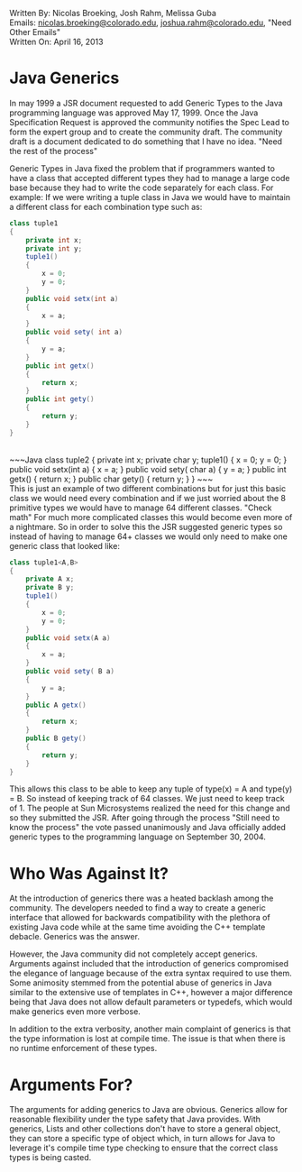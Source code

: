 Written By: Nicolas Broeking, Josh Rahm, Melissa Guba <br>
Emails: nicolas.broeking@colorado.edu, joshua.rahm@colorado.edu, "Need Other Emails" <br>
Written On: April 16, 2013 <br>

Java Generics
=============

<!--- Are you sure this is the correct information? Generics were not introduced into Java until version 1.5, which was released in 2004, a solid 2 releases after 1999 -->

In may 1999 a JSR document requested to add Generic Types to the Java programming language was approved May 17, 1999. Once the Java Specification Request is approved the community
notifies the Spec Lead to form the expert group and to create the community draft. The community draft is a document dedicated to do something that I have no idea. "Need the rest of the process"

Generic Types in Java fixed the problem that if programmers wanted to have a class that accepted different types they had to manage a large code base because they had to
write the code separately for each class. For example: If we were writing a tuple class in Java we would have to maintain a different class for each combination type such as: <br>

~~~Java
class tuple1
{
	private int x;
	private int y;
	tuple1()
	{
		x = 0;
		y = 0;
	}
	public void setx(int a)
 	{
		x = a;
 	}
	public void sety( int a)
	{
		y = a;
	}
	public int getx()
	{
		return x;
	}
	public int gety()
	{
		return y;
	}
}
~~~
<br>
~~~Java
class tuple2
{
	private int x;
	private char y;
	tuple1()
	{
		x = 0;
		y = 0;
	}
	public void setx(int a)
 	{
		x = a;
 	}
	public void sety( char a)
	{
		y = a;
	}
	public int getx()
	{
		return x;
	}
	public char gety()
	{
		return y;
	}
}
~~~
<br>
This is just an example of two different combinations but for just this basic class we would need every combination and if we just worried about the 8 primitive
types we would have to manage 64 different classes. "Check math" For much more complicated classes this would become even more of a nightmare. So in order to
solve this the JSR suggested generic types so instead of having to manage 64+ classes we would only need to make one generic class that looked like:

~~~Java
class tuple1<A,B>
{
	private A x;
	private B y;
	tuple1()
	{
		x = 0;
		y = 0;
	}
	public void setx(A a)
 	{
		x = a;
 	}
	public void sety( B a)
	{
		y = a;
	}
	public A getx()
	{
		return x;
	}
	public B gety()
	{
		return y;
	}
}
~~~

This allows this class to be able to keep any tuple of type(x) = A and type(y) = B. So instead of keeping track of 64 classes. We just need to keep track of 1.
The people at Sun Microsystems realized the need for this change and so they submitted the JSR. After going through the process "Still need to know the process" the
vote passed unanimously and Java officially added generic types to the programming language on September 30, 2004. 

Who Was Against It?
===================

At the introduction of generics there was a heated backlash among the community. The developers needed to find a way to create a generic interface that allowed for backwards
compatibility with the plethora of existing Java code while at the same time avoiding the C++ template debacle. Generics was the answer.

However, the Java community did not completely accept generics. Arguments against included that the introduction of generics compromised the elegance of language because of the
extra syntax required to use them. Some animosity stemmed from the potential abuse of generics in Java similar to the extensive use of templates in C++, however a major
difference being that Java does not allow default parameters or typedefs, which would make generics even more verbose.

In addition to the extra verbosity, another main complaint of generics is that the type information is lost at compile time. The issue is that when there is no runtime
enforcement of these types.

Arguments For?
==============

The arguments for adding generics to Java are obvious. Generics allow for reasonable flexibility under the type safety that Java provides.
With generics, Lists and other collections don't have to store a general object, they can store a specific type of object which, in turn allows
for Java to leverage it's compile time type checking to ensure that the correct class types is being casted.
